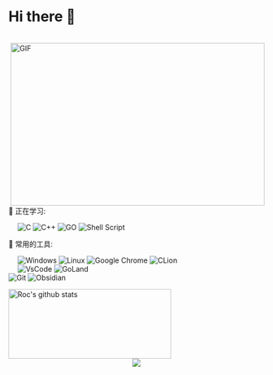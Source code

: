 # Hi there 👋
<table>

<table>
<img align="right" alt="GIF" src="https://github.com/abhisheknaiidu/abhisheknaiidu/blob/master/code.gif?raw=true" width="500" height="320" />
💪 正在学习: 

   &emsp;
![C](https://img.shields.io/badge/c-%2300599C.svg?style=flat-square&logo=c&logoColor=white)
![C++](https://img.shields.io/badge/-C++-00599C?style=flat-square&logo=c)
![GO](https://img.shields.io/badge/Go-%2300f.svg?style=flat-square&logo=Go&logoColor=white)
![Shell Script](https://img.shields.io/badge/shell_script-%4285F4.svg?style=style=flat-square&logo=gnu-bash&logoColor=white)

🧰 常用的工具: 

   &emsp;
![Windows](https://img.shields.io/badge/Windows-0078D6?style=flat-square&logo=windows&logoColor=white)
![Linux](https://img.shields.io/badge/Linux-FCC624?style=style=flat-square&logo=linux&logoColor=black)
![Google Chrome](https://img.shields.io/badge/Chrome-4285F4?style=flat-square&logo=GoogleChrome&logoColor=white)
![CLion](https://img.shields.io/badge/CLion-3DDC84?style=flat-square&logo=CLion&logoColor=white)   
   &emsp; 
![VsCode](https://img.shields.io/badge/-Visual%20Studio%20Code-007ACC?style=flat-square&logo=Visual%20Studio%20Code&logoColor=fff)
![GoLand](https://img.shields.io/badge/GoLand-3D4C84?style=flat-square&logo=GoLand&logoColor=blue)   
![Git](https://img.shields.io/badge/-Git-FCC624?style=flat-square&logo=git)
![Obsidian](https://img.shields.io/badge/-Obsidian-yellow?style=flat-square&logo=Obsidian)

<div align="left">
  <img  height="137px" width="320px"  alt="Roc's github stats"       
      src="https://github-readme-stats.vercel.app/api?username=Tangjp-wraith&count_private=true&show_icons=true&theme=algolia&count_private=true" />   
</div>


<!-- 
<div align="center"> <img src="https://activity-graph.herokuapp.com/graph?username=Tangjp-wraith&theme=xcode" /> </div> -->

<!-- just img -->

<div align="center"><img src="https://cdn.jsdelivr.net/gh/sun0225SUN/photos/images/202110311924844.png" /></div>


